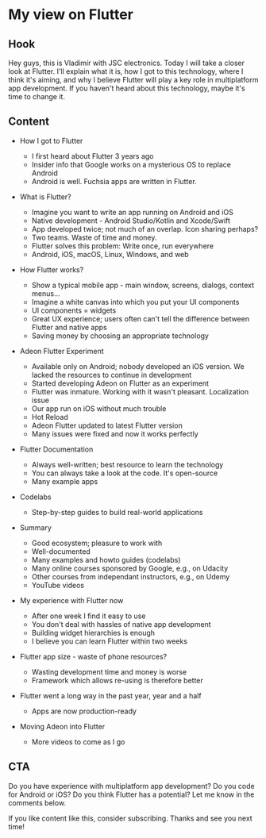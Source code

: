 # My view on Flutter

## Hook
Hey guys, this is Vladimír with JSC electronics. Today I will take a closer look at Flutter. I'll explain what it is, how I got to this technology, where I think it's aiming, and why I believe Flutter will play a key role in multiplatform app development. If you haven't heard about this technology, maybe it's time to change it.

## Content
- How I got to Flutter
  - I first heard about Flutter 3 years ago
  - Insider info that Google works on a mysterious OS to replace Android
  - Android is well. Fuchsia apps are written in Flutter.

- What is Flutter?
  - Imagine you want to write an app running on Android and iOS
  - Native development - Android Studio/Kotlin and Xcode/Swift
  - App developed twice; not much of an overlap. Icon sharing perhaps?
  - Two teams. Waste of time and money.
  - Flutter solves this problem: Write once, run everywhere
  - Android, iOS, macOS, Linux, Windows, and web

- How Flutter works?
  - Show a typical mobile app - main window, screens, dialogs, context menus...
  - Imagine a white canvas into which you put your UI components
  - UI components = widgets
  - Great UX experience; users often can't tell the difference between Flutter and native apps
  - Saving money by choosing an appropriate technology

- Adeon Flutter Experiment
  - Available only on Android; nobody developed an iOS version. We lacked the resources to continue in development
  - Started developing Adeon on Flutter as an experiment
  - Flutter was inmature. Working with it wasn't pleasant. Localization issue
  - Our app run on iOS without much trouble
  - Hot Reload
  - Adeon Flutter updated to latest Flutter version
  - Many issues were fixed and now it works perfectly

- Flutter Documentation
  - Always well-written; best resource to learn the technology
  - You can always take a look at the code. It's open-source
  - Many example apps

- Codelabs
  - Step-by-step guides to build real-world applications

- Summary
  - Good ecosystem; pleasure to work with
  - Well-documented
  - Many examples and howto guides (codelabs)
  - Many online courses sponsored by Google, e.g., on Udacity
  - Other courses from independant instructors, e.g., on Udemy
  - YouTube videos

- My experience with Flutter now
  - After one week I find it easy to use
  - You don't deal with hassles of native app development
  - Building widget hierarchies is enough
  - I believe you can learn Flutter within two weeks

- Flutter app size - waste of phone resources?
  - Wasting development time and money is worse
  - Framework which allows re-using is therefore better

- Flutter went a long way in the past year, year and a half
  - Apps are now production-ready

- Moving Adeon into Flutter
  - More videos to come as I go

## CTA
Do you have experience with multiplatform app development? Do you code for Android or iOS? Do you think Flutter has a potential? Let me know in the comments below.

If you like content like this, consider subscribing. Thanks and see you next time!